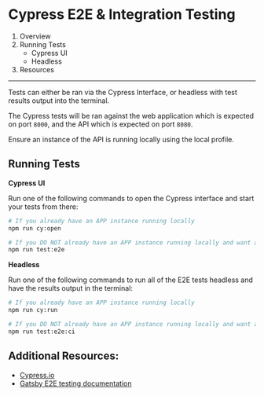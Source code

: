 # Cypress E2E & Integration Testing

1. Overview
2. Running Tests
    - Cypress UI
    - Headless
3. Resources

---

Tests can either be ran via the Cypress Interface, or headless with test results output into the terminal.

The Cypress tests will be ran against the web application which is expected on port `8000`, and the API which is expected on port `8080`. 

Ensure an instance of the API is running locally using the local profile.

## Running Tests

**Cypress UI**

Run one of the following commands to open the Cypress interface and start your tests from there:

```bash
# If you already have an APP instance running locally
npm run cy:open
```

```bash
# If you DO NOT already have an APP instance running locally and want an instance stood up and tore down along side the Cypress UI
npm run test:e2e

```

**Headless**

Run one of the following commands to run all of the E2E tests headless and have the results output in the terminal:

```bash
# If you already have an APP instance running locally
npm run cy:run
```

```bash
# If you DO NOT already have an APP instance running locally and want an instance stood up and tore down
npm run test:e2e:ci

```

## Additional Resources:

* [Cypress.io](https://www.cypress.io/)
* [Gatsby E2E testing documentation](https://www.gatsbyjs.org/docs/end-to-end-testing/)